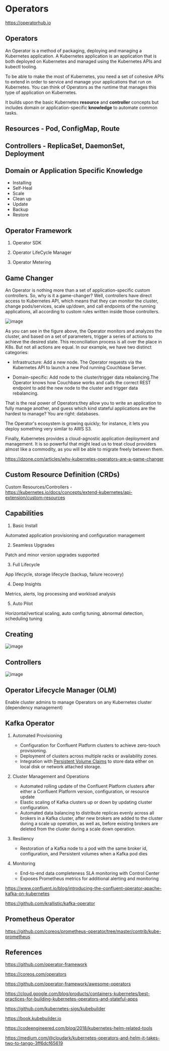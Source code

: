 # Operators

<https://operatorhub.io>

## Operators

An Operator is a method of packaging, deploying and managing a Kubernetes application. A Kubernetes application is an application that is both deployed on Kubernetes and managed using the Kubernetes APIs and kubectl tooling.

To be able to make the most of Kubernetes, you need a set of cohesive APIs to extend in order to service and manage your applications that run on Kubernetes. You can think of Operators as the runtime that manages this type of application on Kubernetes.

It builds upon the basic Kubernetes **resource** and **controller** concepts but includes domain or application-specific **knowledge** to automate common tasks.

## Resources - Pod, ConfigMap, Route

## Controllers - ReplicaSet, DaemonSet, Deployment

## Domain or Application Specific Knowledge

- Installing
- Self-Heal
- Scale
- Clean up
- Update
- Backup
- Restore

## Operator Framework

1. Operator SDK

2. Operator LifeCycle Manager

3. Operator Metering

## Game Changer

An Operator is nothing more than a set of application-specific custom controllers. So, why is it a game-changer? Well, controllers have direct access to Kubernetes API, which means that they can monitor the cluster, change pods/services, scale up/down, and call endpoints of the running applications, all according to custom rules written inside those controllers.

![image](../../media/DevOps-Kubernetes-Operators-image1.png)

As you can see in the figure above, the Operator monitors and analyzes the cluster, and based on a set of parameters, trigger a series of actions to achieve the desired state. This reconciliation process is all over the place in K8s. But not all actions are equal. In our example, we have two distinct categories:

- Infrastructure: Add a new node. The Operator requests via the Kubernetes API to launch a new Pod running Couchbase Server.

- Domain-specific: Add node to the cluster/trigger data rebalancing.The Operator knows how Couchbase works and calls the correct REST endpoint to add the new node to the cluster and trigger data rebalancing.

That is the real power of Operators:they allow you to write an application to fully manage another, and guess which kind stateful applications are the hardest to manage? You are right: databases.

The Operator's ecosystem is growing quickly; for instance, it lets you deploy something very similar to AWS S3.

Finally, Kubernetes provides a cloud-agnostic application deployment and management. It is so powerful that might lead us to treat cloud providers almost like a commodity, as you will be able to migrate freely between them.

<https://dzone.com/articles/why-kubernetes-operators-are-a-game-changer>

## Custom Resource Definition (CRDs)

Custom Resources/Controllers - <https://kubernetes.io/docs/concepts/extend-kubernetes/api-extension/custom-resources>

## Capabilities

1. Basic Install

Automated application provisioning and configuration management

2. Seamless Upgrades

Patch and minor version upgrades supported

3. Full Lifecycle

App lifecycle, storage lifecycle (backup, failure recovery)

4. Deep Insights

Metrics, alerts, log processing and workload analysis

5. Auto Pilot

Horizontal/vertical scaling, auto config tuning, abnormal detection, scheduling tuning

## Creating

![image](../../media/DevOps-Kubernetes-Operators-image2.png)

## Controllers

![image](../../media/DevOps-Kubernetes-Operators-image3.png)

## Operator Lifecycle Manager (OLM)

Enable cluster admins to manage Operators on any Kubernetes cluster (dependency management)

## Kafka Operator

1. Automated Provisioning
    - Configuration for Confluent Platform clusters to achieve zero-touch provisioning.
    - Deployment of clusters across multiple racks or availability zones.
    - Integration with [Persistent Volume Claims](https://kubernetes.io/docs/concepts/storage/persistent-volumes/) to store data either on local disk or network attached storage.

2. Cluster Management and Operations
    - Automated rolling update of the Confluent Platform clusters after either a Confluent Platform version, configuration, or resource update
    - Elastic scaling of Kafka clusters up or down by updating cluster configuration.
    - Automated data balancing to distribute replicas evenly across all brokers in a Kafka cluster, after new brokers are added to the cluster during a scale up operation, as well as, before existing brokers are deleted from the cluster during a scale down operation.

3. Resiliency
    - Restoration of a Kafka node to a pod with the same broker id, configuration, and Persistent volumes when a Kafka pod dies

4. Monitoring
    - End-to-end data completeness SLA monitoring with Control Center
    - Exposes Prometheus metrics for additional alerting and monitoring

<https://www.confluent.io/blog/introducing-the-confluent-operator-apache-kafka-on-kubernetes>

<https://github.com/krallistic/kafka-operator>

## Prometheus Operator

<https://github.com/coreos/prometheus-operator/tree/master/contrib/kube-prometheus>

## References

<https://github.com/operator-framework>

<https://coreos.com/operators>

<https://github.com/operator-framework/awesome-operators>

<https://cloud.google.com/blog/products/containers-kubernetes/best-practices-for-building-kubernetes-operators-and-stateful-apps>

<https://github.com/kubernetes-sigs/kubebuilder>

<https://book.kubebuilder.io>

<https://codeengineered.com/blog/2018/kubernetes-helm-related-tools>

<https://medium.com/@cloudark/kubernetes-operators-and-helm-it-takes-two-to-tango-3ff6dcf65619>
